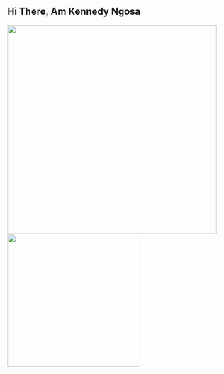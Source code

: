 ## Hi There, Am Kennedy Ngosa

<img align="left" width="472" src="https://github-readme-stats.vercel.app/api?username=kennedyng&show_icons=true&theme=radical&title_color=#2196f3" />


<img align="left" width="300" src="https://github-readme-stats.vercel.app/api/top-langs/?username=kennedyng&layout=donut" />
